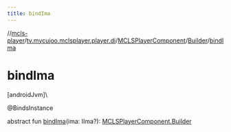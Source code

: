 ```yaml
---
title: bindIma
---
```

//[mcls-player](../../../../index.html)/[tv.mycujoo.mclsplayer.player.di](../../index.html)/[MCLSPlayerComponent](../index.html)/[Builder](index.html)/[bindIma](bind-ima.html)



# bindIma



[androidJvm]\




@BindsInstance



abstract fun [bindIma](bind-ima.html)(ima: IIma?): [MCLSPlayerComponent.Builder](index.html)




